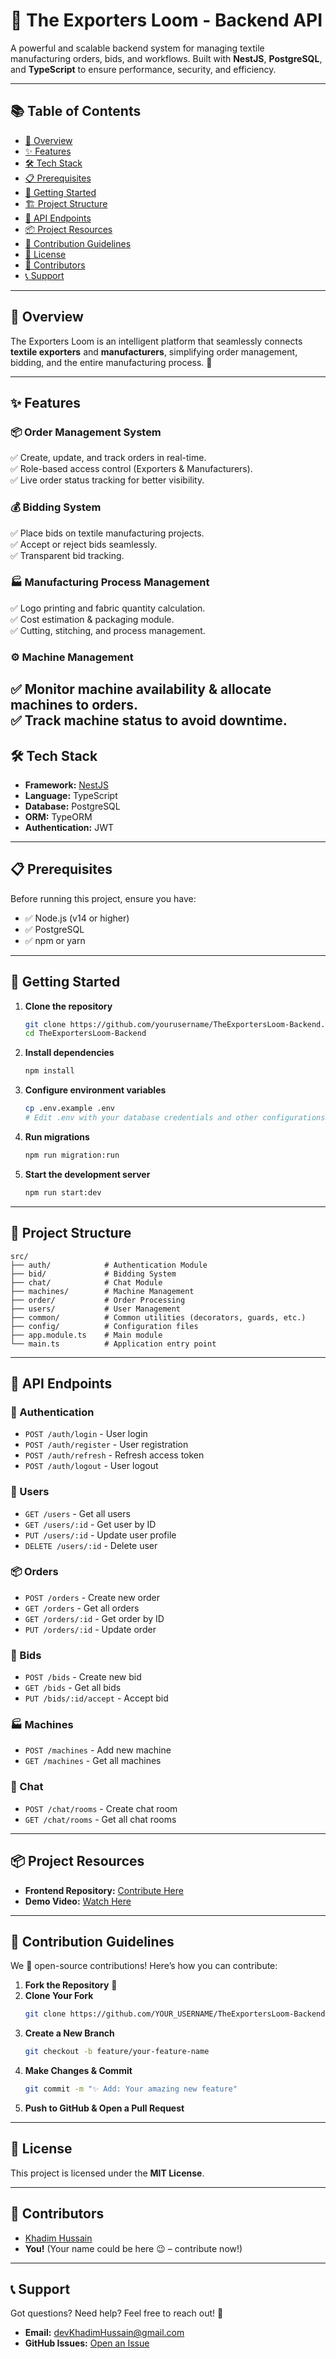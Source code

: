 # 🚀 The Exporters Loom - Backend API

A powerful and scalable backend system for managing textile manufacturing orders, bids, and workflows. Built with **NestJS**, **PostgreSQL**, and **TypeScript** to ensure performance, security, and efficiency.

---

## 📚 Table of Contents
- [🌟 Overview](#-overview)
- [✨ Features](#-features)
- [🛠 Tech Stack](#-tech-stack)
- [📋 Prerequisites](#-prerequisites)
- [🚀 Getting Started](#-getting-started)
- [🏗 Project Structure](#-project-structure)
- [🔑 API Endpoints](#-api-endpoints)
- [📦 Project Resources](#-project-resources)
- [🤝 Contribution Guidelines](#-contribution-guidelines)
- [📄 License](#-license)
- [👥 Contributors](#-contributors)
- [📞 Support](#-support)

---

## 🌟 Overview

The Exporters Loom is an intelligent platform that seamlessly connects **textile exporters** and **manufacturers**, simplifying order management, bidding, and the entire manufacturing process. 🚀

---

## ✨ Features

### 📦 Order Management System
✅ Create, update, and track orders in real-time.  
✅ Role-based access control (Exporters & Manufacturers).  
✅ Live order status tracking for better visibility.  

### 💰 Bidding System
✅ Place bids on textile manufacturing projects.  
✅ Accept or reject bids seamlessly.  
✅ Transparent bid tracking.  

### 🏭 Manufacturing Process Management
✅ Logo printing and fabric quantity calculation.  
✅ Cost estimation & packaging module.  
✅ Cutting, stitching, and process management.  

### ⚙️ Machine Management
✅ Monitor machine availability & allocate machines to orders.  
✅ Track machine status to avoid downtime.  
---

## 🛠 Tech Stack

- **Framework:** [NestJS](https://nestjs.com/)
- **Language:** TypeScript
- **Database:** PostgreSQL
- **ORM:** TypeORM
- **Authentication:** JWT

---

## 📋 Prerequisites

Before running this project, ensure you have:
- ✅ Node.js (v14 or higher)
- ✅ PostgreSQL
- ✅ npm or yarn

---

## 🚀 Getting Started

1. **Clone the repository**
   ```bash
   git clone https://github.com/yourusername/TheExportersLoom-Backend.git
   cd TheExportersLoom-Backend
   ```

2. **Install dependencies**
   ```bash
   npm install
   ```

3. **Configure environment variables**
   ```bash
   cp .env.example .env
   # Edit .env with your database credentials and other configurations
   ```

4. **Run migrations**
   ```bash
   npm run migration:run
   ```

5. **Start the development server**
   ```bash
   npm run start:dev
   ```

---

## 📂 Project Structure
```plaintext
src/
├── auth/            # Authentication Module
├── bid/             # Bidding System
├── chat/            # Chat Module
├── machines/        # Machine Management
├── order/           # Order Processing
├── users/           # User Management
├── common/          # Common utilities (decorators, guards, etc.)
├── config/          # Configuration files
├── app.module.ts    # Main module
└── main.ts          # Application entry point
```


---

## 🔑 API Endpoints

### 🔐 Authentication
- `POST /auth/login` - User login
- `POST /auth/register` - User registration
- `POST /auth/refresh` - Refresh access token
- `POST /auth/logout` - User logout

### 👥 Users
- `GET /users` - Get all users
- `GET /users/:id` - Get user by ID
- `PUT /users/:id` - Update user profile
- `DELETE /users/:id` - Delete user

### 📦 Orders
- `POST /orders` - Create new order
- `GET /orders` - Get all orders
- `GET /orders/:id` - Get order by ID
- `PUT /orders/:id` - Update order

### 🎯 Bids
- `POST /bids` - Create new bid
- `GET /bids` - Get all bids
- `PUT /bids/:id/accept` - Accept bid

### 🏭 Machines
- `POST /machines` - Add new machine
- `GET /machines` - Get all machines

### 💬 Chat
- `POST /chat/rooms` - Create chat room
- `GET /chat/rooms` - Get all chat rooms

---

## 📦 Project Resources

- **Frontend Repository:** [Contribute Here](https://github.com/KhadimHussainDev/TheExportersLoom-Ui)
- **Demo Video:** [Watch Here](https://drive.google.com/file/d/1Pa70V1NkAB9ABVsBvDMd8JeUdB0WJri7/view)

---

## 🤝 Contribution Guidelines

We 💖 open-source contributions! Here’s how you can contribute:

1. **Fork the Repository** 🚀
2. **Clone Your Fork**
   ```sh
   git clone https://github.com/YOUR_USERNAME/TheExportersLoom-Backend.git
   ```
3. **Create a New Branch**
   ```sh
   git checkout -b feature/your-feature-name
   ```
4. **Make Changes & Commit**
   ```sh
   git commit -m "✨ Add: Your amazing new feature"
   ```
5. **Push to GitHub & Open a Pull Request**

---

## 📄 License

This project is licensed under the **MIT License**.

---

## 👥 Contributors

- [Khadim Hussain](https://github.com/KhadimHussainDev)
- **You!** (Your name could be here 😉 – contribute now!)

---

## 📞 Support

Got questions? Need help? Feel free to reach out! 💌
- **Email:** [devKhadimHussain@gmail.com](mailto:devKhadimHussain@gmail.com)
- **GitHub Issues:** [Open an Issue](https://github.com/KhadimHussainDev/TheExportersLoom-Backend/issues)

